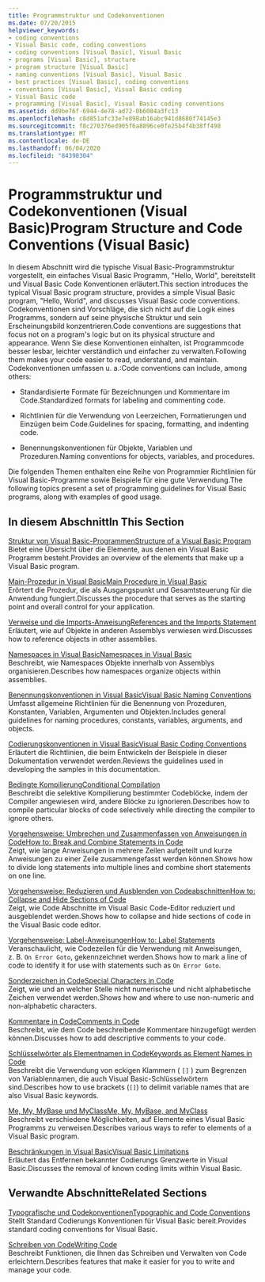 ```yaml
---
title: Programmstruktur und Codekonventionen
ms.date: 07/20/2015
helpviewer_keywords:
- coding conventions
- Visual Basic code, coding conventions
- coding conventions [Visual Basic], Visual Basic
- programs [Visual Basic], structure
- program structure [Visual Basic]
- naming conventions [Visual Basic], Visual Basic
- best practices [Visual Basic], coding conventions
- conventions [Visual Basic], Visual Basic coding
- Visual Basic code
- programming [Visual Basic], Visual Basic coding conventions
ms.assetid: dd9be76f-6944-4e78-ad72-0b6084a3fc13
ms.openlocfilehash: c8d851afc33e7e898ab16abc941d8680f74145e3
ms.sourcegitcommit: f8c270376ed905f6a8896ce0fe25b4f4b38ff498
ms.translationtype: MT
ms.contentlocale: de-DE
ms.lasthandoff: 06/04/2020
ms.locfileid: "84398304"
---
```

# <a name="program-structure-and-code-conventions-visual-basic"></a><span data-ttu-id="551c6-102">Programmstruktur und Codekonventionen (Visual Basic)</span><span class="sxs-lookup"><span data-stu-id="551c6-102">Program Structure and Code Conventions (Visual Basic)</span></span>
<span data-ttu-id="551c6-103">In diesem Abschnitt wird die typische Visual Basic-Programmstruktur vorgestellt, ein einfaches Visual Basic Programm, "Hello, World", bereitstellt und Visual Basic Code Konventionen erläutert.</span><span class="sxs-lookup"><span data-stu-id="551c6-103">This section introduces the typical Visual Basic program structure, provides a simple Visual Basic program, "Hello, World", and discusses Visual Basic code conventions.</span></span> <span data-ttu-id="551c6-104">Codekonventionen sind Vorschläge, die sich nicht auf die Logik eines Programms, sondern auf seine physische Struktur und sein Erscheinungsbild konzentrieren.</span><span class="sxs-lookup"><span data-stu-id="551c6-104">Code conventions are suggestions that focus not on a program's logic but on its physical structure and appearance.</span></span> <span data-ttu-id="551c6-105">Wenn Sie diese Konventionen einhalten, ist Programmcode besser lesbar, leichter verständlich und einfacher zu verwalten.</span><span class="sxs-lookup"><span data-stu-id="551c6-105">Following them makes your code easier to read, understand, and maintain.</span></span> <span data-ttu-id="551c6-106">Codekonventionen umfassen u. a.:</span><span class="sxs-lookup"><span data-stu-id="551c6-106">Code conventions can include, among others:</span></span>  
  
- <span data-ttu-id="551c6-107">Standardisierte Formate für Bezeichnungen und Kommentare im Code.</span><span class="sxs-lookup"><span data-stu-id="551c6-107">Standardized formats for labeling and commenting code.</span></span>  
  
- <span data-ttu-id="551c6-108">Richtlinien für die Verwendung von Leerzeichen, Formatierungen und Einzügen beim Code.</span><span class="sxs-lookup"><span data-stu-id="551c6-108">Guidelines for spacing, formatting, and indenting code.</span></span>  
  
- <span data-ttu-id="551c6-109">Benennungskonventionen für Objekte, Variablen und Prozeduren.</span><span class="sxs-lookup"><span data-stu-id="551c6-109">Naming conventions for objects, variables, and procedures.</span></span>  
  
 <span data-ttu-id="551c6-110">Die folgenden Themen enthalten eine Reihe von Programmier Richtlinien für Visual Basic-Programme sowie Beispiele für eine gute Verwendung.</span><span class="sxs-lookup"><span data-stu-id="551c6-110">The following topics present a set of programming guidelines for Visual Basic programs, along with examples of good usage.</span></span>  
  
## <a name="in-this-section"></a><span data-ttu-id="551c6-111">In diesem Abschnitt</span><span class="sxs-lookup"><span data-stu-id="551c6-111">In This Section</span></span>  
 [<span data-ttu-id="551c6-112">Struktur von Visual Basic-Programmen</span><span class="sxs-lookup"><span data-stu-id="551c6-112">Structure of a Visual Basic Program</span></span>](structure-of-a-visual-basic-program.md)  
 <span data-ttu-id="551c6-113">Bietet eine Übersicht über die Elemente, aus denen ein Visual Basic Programm besteht.</span><span class="sxs-lookup"><span data-stu-id="551c6-113">Provides an overview of the elements that make up a Visual Basic program.</span></span>  
  
 [<span data-ttu-id="551c6-114">Main-Prozedur in Visual Basic</span><span class="sxs-lookup"><span data-stu-id="551c6-114">Main Procedure in Visual Basic</span></span>](main-procedure.md)  
 <span data-ttu-id="551c6-115">Erörtert die Prozedur, die als Ausgangspunkt und Gesamtsteuerung für die Anwendung fungiert.</span><span class="sxs-lookup"><span data-stu-id="551c6-115">Discusses the procedure that serves as the starting point and overall control for your application.</span></span>  
  
 [<span data-ttu-id="551c6-116">Verweise und die Imports-Anweisung</span><span class="sxs-lookup"><span data-stu-id="551c6-116">References and the Imports Statement</span></span>](references-and-the-imports-statement.md)  
 <span data-ttu-id="551c6-117">Erläutert, wie auf Objekte in anderen Assemblys verwiesen wird.</span><span class="sxs-lookup"><span data-stu-id="551c6-117">Discusses how to reference objects in other assemblies.</span></span>  
  
 [<span data-ttu-id="551c6-118">Namespaces in Visual Basic</span><span class="sxs-lookup"><span data-stu-id="551c6-118">Namespaces in Visual Basic</span></span>](namespaces.md)  
 <span data-ttu-id="551c6-119">Beschreibt, wie Namespaces Objekte innerhalb von Assemblys organisieren.</span><span class="sxs-lookup"><span data-stu-id="551c6-119">Describes how namespaces organize objects within assemblies.</span></span>  
  
 [<span data-ttu-id="551c6-120">Benennungskonventionen in Visual Basic</span><span class="sxs-lookup"><span data-stu-id="551c6-120">Visual Basic Naming Conventions</span></span>](naming-conventions.md)  
 <span data-ttu-id="551c6-121">Umfasst allgemeine Richtlinien für die Benennung von Prozeduren, Konstanten, Variablen, Argumenten und Objekten.</span><span class="sxs-lookup"><span data-stu-id="551c6-121">Includes general guidelines for naming procedures, constants, variables, arguments, and objects.</span></span>  
  
 [<span data-ttu-id="551c6-122">Codierungskonventionen in Visual Basic</span><span class="sxs-lookup"><span data-stu-id="551c6-122">Visual Basic Coding Conventions</span></span>](coding-conventions.md)  
 <span data-ttu-id="551c6-123">Erläutert die Richtlinien, die beim Entwickeln der Beispiele in dieser Dokumentation verwendet werden.</span><span class="sxs-lookup"><span data-stu-id="551c6-123">Reviews the guidelines used in developing the samples in this documentation.</span></span>  
  
 [<span data-ttu-id="551c6-124">Bedingte Kompilierung</span><span class="sxs-lookup"><span data-stu-id="551c6-124">Conditional Compilation</span></span>](conditional-compilation.md)  
 <span data-ttu-id="551c6-125">Beschreibt die selektive Kompilierung bestimmter Codeblöcke, indem der Compiler angewiesen wird, andere Blöcke zu ignorieren.</span><span class="sxs-lookup"><span data-stu-id="551c6-125">Describes how to compile particular blocks of code selectively while directing the compiler to ignore others.</span></span>  
  
 [<span data-ttu-id="551c6-126">Vorgehensweise: Umbrechen und Zusammenfassen von Anweisungen in Code</span><span class="sxs-lookup"><span data-stu-id="551c6-126">How to: Break and Combine Statements in Code</span></span>](how-to-break-and-combine-statements-in-code.md)  
 <span data-ttu-id="551c6-127">Zeigt, wie lange Anweisungen in mehrere Zeilen aufgeteilt und kurze Anweisungen zu einer Zeile zusammengefasst werden können.</span><span class="sxs-lookup"><span data-stu-id="551c6-127">Shows how to divide long statements into multiple lines and combine short statements on one line.</span></span>  
  
 [<span data-ttu-id="551c6-128">Vorgehensweise: Reduzieren und Ausblenden von Codeabschnitten</span><span class="sxs-lookup"><span data-stu-id="551c6-128">How to: Collapse and Hide Sections of Code</span></span>](how-to-collapse-and-hide-sections-of-code.md)  
 <span data-ttu-id="551c6-129">Zeigt, wie Code Abschnitte im Visual Basic Code-Editor reduziert und ausgeblendet werden.</span><span class="sxs-lookup"><span data-stu-id="551c6-129">Shows how to collapse and hide sections of code in the Visual Basic code editor.</span></span>  
  
 [<span data-ttu-id="551c6-130">Vorgehensweise: Label-Anweisungen</span><span class="sxs-lookup"><span data-stu-id="551c6-130">How to: Label Statements</span></span>](how-to-label-statements.md)  
 <span data-ttu-id="551c6-131">Veranschaulicht, wie Codezeilen für die Verwendung mit Anweisungen, z. B. `On Error Goto`, gekennzeichnet werden.</span><span class="sxs-lookup"><span data-stu-id="551c6-131">Shows how to mark a line of code to identify it for use with statements such as `On Error Goto`.</span></span>  
  
 [<span data-ttu-id="551c6-132">Sonderzeichen in Code</span><span class="sxs-lookup"><span data-stu-id="551c6-132">Special Characters in Code</span></span>](special-characters-in-code.md)  
 <span data-ttu-id="551c6-133">Zeigt, wie und an welcher Stelle nicht numerische und nicht alphabetische Zeichen verwendet werden.</span><span class="sxs-lookup"><span data-stu-id="551c6-133">Shows how and where to use non-numeric and non-alphabetic characters.</span></span>  
  
 [<span data-ttu-id="551c6-134">Kommentare in Code</span><span class="sxs-lookup"><span data-stu-id="551c6-134">Comments in Code</span></span>](comments-in-code.md)  
 <span data-ttu-id="551c6-135">Beschreibt, wie dem Code beschreibende Kommentare hinzugefügt werden können.</span><span class="sxs-lookup"><span data-stu-id="551c6-135">Discusses how to add descriptive comments to your code.</span></span>  
  
 [<span data-ttu-id="551c6-136">Schlüsselwörter als Elementnamen in Code</span><span class="sxs-lookup"><span data-stu-id="551c6-136">Keywords as Element Names in Code</span></span>](keywords-as-element-names-in-code.md)  
 <span data-ttu-id="551c6-137">Beschreibt die Verwendung von eckigen Klammern ( `[]` ) zum Begrenzen von Variablennamen, die auch Visual Basic-Schlüsselwörtern sind.</span><span class="sxs-lookup"><span data-stu-id="551c6-137">Describes how to use brackets (`[]`) to delimit variable names that are also Visual Basic keywords.</span></span>  
  
 [<span data-ttu-id="551c6-138">Me, My, MyBase und MyClass</span><span class="sxs-lookup"><span data-stu-id="551c6-138">Me, My, MyBase, and MyClass</span></span>](me-my-mybase-and-myclass.md)  
 <span data-ttu-id="551c6-139">Beschreibt verschiedene Möglichkeiten, auf Elemente eines Visual Basic Programms zu verweisen.</span><span class="sxs-lookup"><span data-stu-id="551c6-139">Describes various ways to refer to elements of a Visual Basic program.</span></span>  
  
 [<span data-ttu-id="551c6-140">Beschränkungen in Visual Basic</span><span class="sxs-lookup"><span data-stu-id="551c6-140">Visual Basic Limitations</span></span>](limitations.md)  
 <span data-ttu-id="551c6-141">Erläutert das Entfernen bekannter Codierungs Grenzwerte in Visual Basic.</span><span class="sxs-lookup"><span data-stu-id="551c6-141">Discusses the removal of known coding limits within Visual Basic.</span></span>  
  
## <a name="related-sections"></a><span data-ttu-id="551c6-142">Verwandte Abschnitte</span><span class="sxs-lookup"><span data-stu-id="551c6-142">Related Sections</span></span>  
 [<span data-ttu-id="551c6-143">Typografische und Codekonventionen</span><span class="sxs-lookup"><span data-stu-id="551c6-143">Typographic and Code Conventions</span></span>](../../language-reference/typographic-and-code-conventions.md)  
 <span data-ttu-id="551c6-144">Stellt Standard Codierungs Konventionen für Visual Basic bereit.</span><span class="sxs-lookup"><span data-stu-id="551c6-144">Provides standard coding conventions for Visual Basic.</span></span>  
  
 [<span data-ttu-id="551c6-145">Schreiben von Code</span><span class="sxs-lookup"><span data-stu-id="551c6-145">Writing Code</span></span>](/visualstudio/ide/writing-code-in-the-code-and-text-editor)  
 <span data-ttu-id="551c6-146">Beschreibt Funktionen, die Ihnen das Schreiben und Verwalten von Code erleichtern.</span><span class="sxs-lookup"><span data-stu-id="551c6-146">Describes features that make it easier for you to write and manage your code.</span></span>
